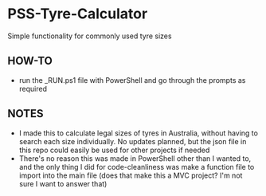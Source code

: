 # PSS-Tyre-Calculator
Simple functionality for commonly used tyre sizes

## HOW-TO
- run the _RUN.ps1 file with PowerShell and go through the prompts as required

## NOTES
- I made this to calculate legal sizes of tyres in Australia, without having to search each size individually. No updates planned, but the json file in this repo could easily be used for other projects if needed
- There's no reason this was made in PowerShell other than I wanted to, and the only thing I did for code-cleanliness was make a function file to import into the main file (does that make this a MVC project? I'm not sure I want to answer that)